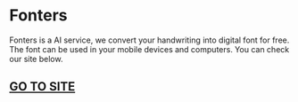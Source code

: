 # Fonters

Fonters is a AI service, we convert your handwriting into digital font for free. The font can be used in your mobile devices and computers. You can check our site below.

## [GO TO SITE](https://www.fonters.info)